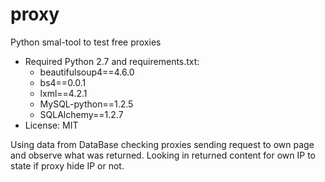 # proxy
Python smal-tool to test free proxies
- Required Python 2.7 and requirements.txt:
  - beautifulsoup4==4.6.0
  - bs4==0.0.1
  - lxml==4.2.1
  - MySQL-python==1.2.5
  - SQLAlchemy==1.2.7
- License: MIT


Using data from DataBase checking proxies sending request to own page and observe what was returned. Looking in returned content for own IP to state if proxy hide IP or not. 

